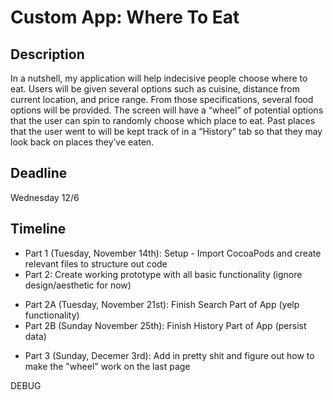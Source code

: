 # Custom App: Where To Eat #

## Description ##
In a nutshell, my application will help indecisive people choose where to eat. Users will be given several options such as cuisine, distance from current location, and price range. From those specifications, several food options will be provided. The screen will have a “wheel” of potential options that the user can spin to randomly choose which place to eat. Past places that the user went to will be kept track of in a “History” tab so that they may look back on places they’ve eaten.

## Deadline ##
Wednesday 12/6

## Timeline ##
* Part 1 (Tuesday, November 14th): Setup - Import CocoaPods and create relevant files to structure out code
* Part 2: Create working prototype with all basic functionality (ignore design/aesthetic for now)
- Part 2A (Tuesday, November 21st): Finish Search Part of App (yelp functionality)
- Part 2B (Sunday November 25th): Finish History Part of App (persist data)
* Part 3 (Sunday, Decemer 3rd): Add in pretty shit and figure out how to make the "wheel" work on the last page

DEBUG

